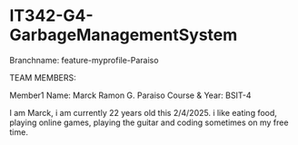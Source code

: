 # IT342-G4-GarbageManagementSystem

Branchname: feature-myprofile-Paraiso

TEAM MEMBERS:


Member1
Name: Marck Ramon G. Paraiso
Course & Year: BSIT-4

I am Marck, i am currently 22 years old this 2/4/2025. i like eating food, playing online games, playing the guitar and coding sometimes on my free time.